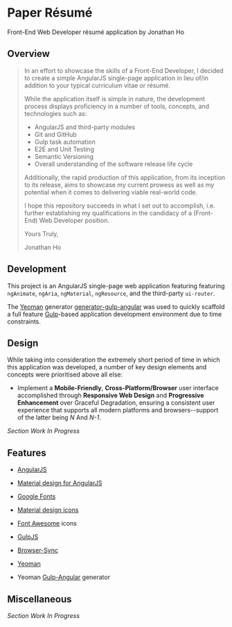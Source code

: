# Paper Résumé

Front-End Web Developer résumé application by Jonathan Ho

## Overview

> In an effort to showcase the skills of a Front-End Developer, I decided to create a simple AngularJS single-page application in lieu of/in addition to your typical curriculum vitae or résumé.  
> 
> While the application itself is simple in nature, the development process displays proficiency in a number of tools, concepts, and technologies such as: 
> 
> * AngularJS and third-party modules
> * Git and GitHub 
> * Gulp task automation
> * E2E and Unit Testing
> * Semantic Versioning
> * Overall understanding of the software release life cycle
> 
> Additionally, the rapid production of this application, from its inception to its release, aims to showcase my current prowess as well as my potential when it comes to delivering viable real-world code.
>
> I hope this repository succeeds in what I set out to accomplish, i.e. further establishing my qualifications in the candidacy of a (Front-End) Web Developer position.
> 
> Yours Truly,
>
> Jonathan Ho


## Development

This project is an AngularJS single-page web application featuring featuring `ngAnimate`, `ngAria`, `ngMaterial`, `ngResource`, and the third-party `ui-router`.  

The [Yeoman](http://yeoman.io) generator [generator-gulp-angular](https://github.com/Swiip/generator-gulp-angular) was used to quickly scaffold a full feature [Gulp](gulpjs.com)-based application development environment due to time constraints.


## Design

While taking into consideration the extremely short period of time in which this application was developed, a number of key design elements and concepts were prioritised above all else:

 * Implement a **Mobile-Friendly**, **Cross-Platform/Browser** user interface accomplished through **Responsive Web Design** and **Progressive Enhancement** over Graceful Degradation, ensuring a consistent user experience that supports all modern platforms and browsers--support of the latter being *N* And *N-1*.


*Section Work In Progress*


## Features

* [AngularJS](https://angularjs.org)
* [Material design for AngularJS](https://material.angularjs.org)

* [Google Fonts](https://www.google.com/fonts)
* [Material design icons](http://google.github.io/material-design-icons/)
* [Font Awesome](https://github.com/FortAwesome/Font-Awesome) icons

* [GulpJS](http://gulpjs.com)
* [Browser-Sync](http://browsersync.io/)
* [Yeoman](http://yeoman.io)
* Yeoman [Gulp-Angular](https://github.com/Swiip/generator-gulp-angular) generator


## Miscellaneous

*Section Work In Progress*